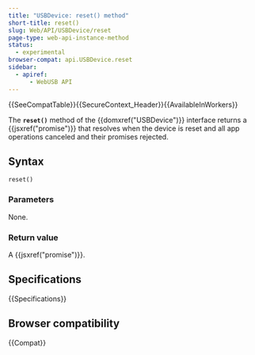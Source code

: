 ```yaml
---
title: "USBDevice: reset() method"
short-title: reset()
slug: Web/API/USBDevice/reset
page-type: web-api-instance-method
status:
  - experimental
browser-compat: api.USBDevice.reset
sidebar:
  - apiref:
      - WebUSB API
---
```


{{SeeCompatTable}}{{SecureContext_Header}}{{AvailableInWorkers}}

The **`reset()`** method of the {{domxref("USBDevice")}}
interface returns a {{jsxref("promise")}} that resolves when the device is reset and all
app operations canceled and their promises rejected.

## Syntax

```js-nolint
reset()
```

### Parameters

None.

### Return value

A {{jsxref("promise")}}.

## Specifications

{{Specifications}}

## Browser compatibility

{{Compat}}
